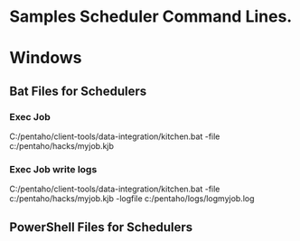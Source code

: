 # Samples Scheduler Command Lines.


# Windows 
## Bat Files for Schedulers

### Exec Job
C:/pentaho/client-tools/data-integration/kitchen.bat -file c:/pentaho/hacks/myjob.kjb

### Exec Job write logs
C:/pentaho/client-tools/data-integration/kitchen.bat -file c:/pentaho/hacks/myjob.kjb -logfile c:/pentaho/logs/logmyjob.log


## PowerShell Files for Schedulers
